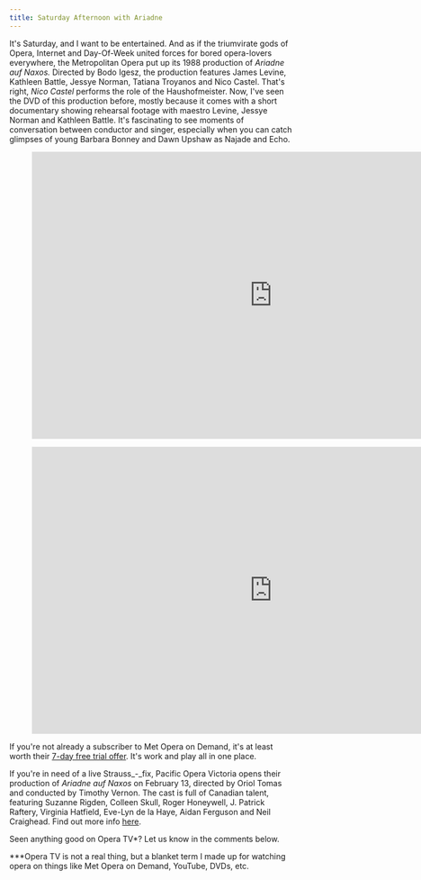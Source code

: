 ```yaml
---
title: Saturday Afternoon with Ariadne
---
```


It's Saturday, and I want to be entertained. And as if the triumvirate gods of Opera, Internet and Day-Of-Week united forces for bored opera-lovers everywhere, the Metropolitan Opera put up its 1988 production of _Ariadne auf Naxos._ Directed by Bodo Igesz, the production features James Levine, Kathleen Battle, Jessye Norman, Tatiana Troyanos and Nico Castel. That's right, _Nico Castel_ performs the role of the Haushofmeister. Now, I've seen the DVD of this production before, mostly because it comes with a short documentary showing rehearsal footage with maestro Levine, Jessye Norman and Kathleen Battle. It's fascinating to see moments of conversation between conductor and singer, especially when you can catch glimpses of young Barbara Bonney and Dawn Upshaw as Najade and Echo.

<figure data-type="video">
<iframe width="854" height="510" src="https://www.youtube.com/embed/BN1tmtFPibg" frameborder="0" allowfullscreen></iframe>
</figure>

<figure data-type="video">
<iframe width="854" height="510" src="https://www.youtube.com/embed/oj-o7TbGCek" frameborder="0" allowfullscreen></iframe>
</figure>

If you're not already a subscriber to Met Opera on Demand, it's at least worth their [7-day free trial offer](https://www.metoperafamily.org/ondemand/index.aspx?utm_source=sitegraphics&utm_medium=wlbucket&utm_campaign=mood). It's work and play all in one place.

If you're in need of a live Strauss_-_fix, Pacific Opera Victoria opens their production of _Ariadne auf Naxos_ on February 13, directed by Oriol Tomas and conducted by Timothy Vernon. The cast is full of Canadian talent, featuring Suzanne Rigden, Colleen Skull, Roger Honeywell, J. Patrick Raftery, Virginia Hatfield, Eve-Lyn de la Haye, Aidan Ferguson and Neil Craighead. Find out more info [here](http://www.pov.bc.ca/ariadne.html).

Seen anything good on Opera TV*? Let us know in the comments below.

***Opera TV is not a real thing, but a blanket term I made up for watching opera on things like Met Opera on Demand, YouTube, DVDs, etc.
